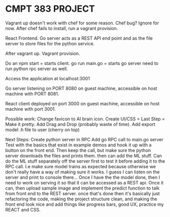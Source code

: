 # CMPT 383 PROJECT

Vagrant up doesn't work with chef for some reason. Chef bug? Ignore for now. After chef fails to install, run a vagrant provision. 

React Frontend.
Go server acts as a REST API end point and as the file server to store files for the python service.

After vagrant up. Vagrant provision. 

Do an npm start = starts client.
go run main.go = starts go server
need to run python rpc server as well.

Access the application at localhost:3001

Go server listening on PORT 8080 on guest machine, accessible on host machine with PORT 8081.

React client deployed on port 3000 on guest machine, accessible on host machine with port 3001.

Possible work:
Change favicon to AI brain icon.
Create UI/CSS = Last Step = Make it pretty.
Add Drag and Drop (probably waste of time).
Add export model .h file to user (cherry on top)

Next Steps:
Create python server in RPC
Add go RPC call to main.go server
Test with the basics that exist in example demos and hook it up
with a button on the front end.
Then keep the call, but make sure the python server downloads the files and prints them.
then can add the ML stuff.
Can do the ML stuff separately off the server first to test it before
adding it to the RPC call. I.e make sure model trains as expected because
otherwise we don't really have a way of making sure it works. I guess I can listen on the server and print to console there...
Once I have the the model done, then I need to work on serving it
so that it can be accessed as a REST api.
Once it can, then upload sample image and implement the predict function
to talk from front end to the REST server.
once that's done then it's basically just refactoring the code, making
the project structure clean, and making the front end look nice and
add things like progress bars, good UX, practice my REACT and CSS.
